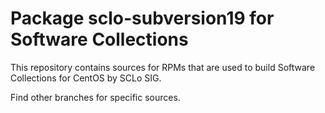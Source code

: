 # Package sclo-subversion19 for Software Collections

This repository contains sources for RPMs that are used
to build Software Collections for CentOS by SCLo SIG.

Find other branches for specific sources.
